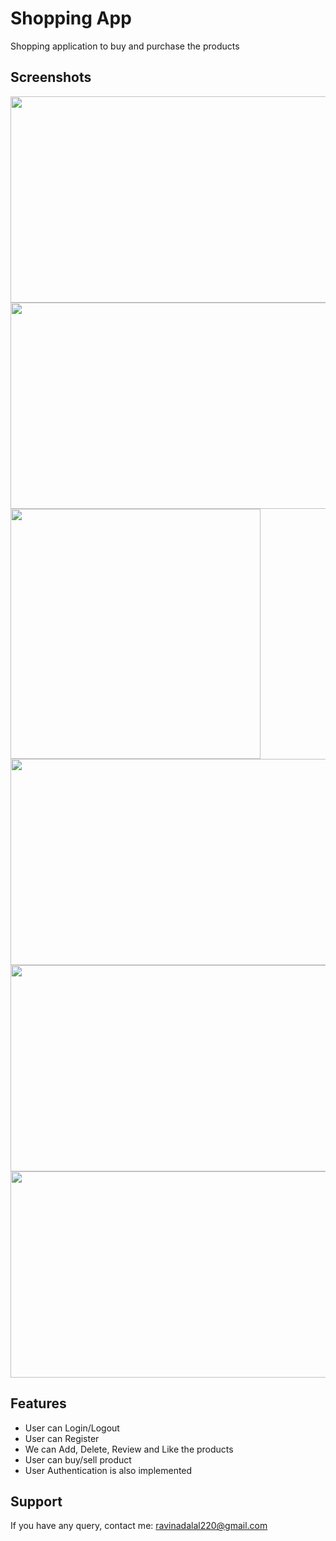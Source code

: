 # Shopping App

Shopping application to buy and purchase the products


## Screenshots

<img src="https://user-images.githubusercontent.com/90137092/186125976-f2da7b97-0ca6-48cb-85cc-96b99cd09e66.jpeg" width="600" height="330">  <img src="https://user-images.githubusercontent.com/90137092/186126948-2a08368c-031d-4cd3-8751-ed59077468cf.jpeg" width="600" height="330">
<img src="https://user-images.githubusercontent.com/90137092/186127639-df93e3ce-be54-4aca-9f87-39f723ecdcf3.jpeg" width="400" height="400">  <img src="https://user-images.githubusercontent.com/90137092/186128191-c4d9885a-df55-4835-b66f-a99f7e558b62.jpeg" width="600" height="330">
<img src="https://user-images.githubusercontent.com/90137092/186129311-24a80a8e-5771-44b0-bee1-f254258e7348.jpeg" width="600" height="330">  <img src="https://user-images.githubusercontent.com/90137092/186129437-de78638d-16f9-4c81-9310-cdb768a25550.jpeg" width="600" height="330">


## Features


- User can Login/Logout
- User can Register
- We can Add, Delete, Review and Like the products
- User can buy/sell product
- User Authentication is also implemented


## Support

If you have any query, contact me: ravinadalal220@gmail.com
